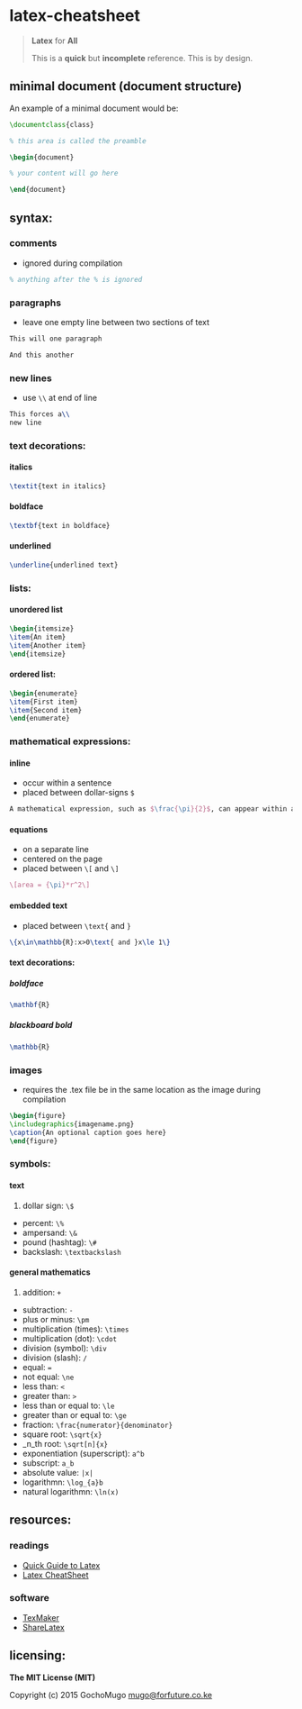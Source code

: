 
# latex-cheatsheet

> **Latex** for **All**
> 
> This is a **quick** but **incomplete** reference. This is by design.


## minimal document (document structure)

An example of a minimal document would be:

```latex
\documentclass{class}

% this area is called the preamble

\begin{document}

% your content will go here

\end{document}
```


## syntax:

### comments

* ignored during compilation

```latex
% anything after the % is ignored
```


### paragraphs

* leave one empty line between two sections of text

```latex
This will one paragraph

And this another
```


### new lines

* use `\\` at end of line

```latex
This forces a\\
new line
```


### text decorations:

#### italics

```latex
\textit{text in italics}
```

#### boldface

```latex
\textbf{text in boldface}
```

#### underlined

```latex
\underline{underlined text}
```


### lists:

#### unordered list

```latex
\begin{itemsize}
\item{An item}
\item{Another item}
\end{itemsize}
```

#### ordered list:

```latex
\begin{enumerate}
\item{First item}
\item{Second item}
\end{enumerate}
```


### mathematical expressions:

#### inline

* occur within a sentence
* placed between dollar-signs `$`

```latex
A mathematical expression, such as $\frac{\pi}{2}$, can appear within a line
```

#### equations

* on a separate line
* centered on the page
* placed between `\[` and `\]`

```latex
\[area = {\pi}*r^2\]
```

#### embedded text

* placed between `\text{` and `}`

```latex
\{x\in\mathbb{R}:x>0\text{ and }x\le 1\}
```

#### text decorations:

##### boldface

```latex
\mathbf{R}
```

##### blackboard bold

```latex
\mathbb{R}
```


### images

* requires the .tex file be in the same location as the image during compilation

```latex
\begin{figure}
\includegraphics{imagename.png}
\caption{An optional caption goes here}
\end{figure}
```


### symbols:


#### text

1. dollar sign: `\$`
* percent: `\%`
* ampersand: `\&`
* pound (hashtag): `\#`
* backslash: `\textbackslash`

#### general mathematics

1. addition: `+`
* subtraction: `-`
* plus or minus: `\pm`
* multiplication (times): `\times`
* multiplication (dot): `\cdot`
* division (symbol): `\div`
* division (slash): `/`
* equal: `=`
* not equal: `\ne`
* less than: `<`
* greater than: `>`
* less than or equal to: `\le`
* greater than or equal to: `\ge`
* fraction: `\frac{numerator}{denominator}`
* square root: `\sqrt{x}`
* _n_th root: `\sqrt[n]{x}`
* exponentiation (superscript): `a^b`
* subscript: `a_b`
* absolute value: `|x|`
* logarithmn: `\log_{a}b`
* natural logarithmn: `\ln(x)`


## resources:

### readings

* [Quick Guide to Latex](http://users.dickinson.edu/~richesod/latex/latexcheatsheet.pdf)
* [Latex CheatSheet](http://www.stdout.org/~winston/latex/latexsheet.pdf)

### software

* [TexMaker](http://www.xm1math.net/texmaker/)
* [ShareLatex](http://www.sharelatex.com/)


## licensing:

__The MIT License (MIT)__

Copyright (c) 2015 GochoMugo <mugo@forfuture.co.ke>

